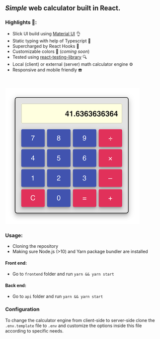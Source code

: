 ## _*Simple*_ web calculator built in React.

### Highlights 🎉:

- Slick UI build using [Material UI](https://material-ui.com/) 👌
- Static typing with help of Typescript 🙏
- Supercharged by React Hooks 🎣
- Customizable colors 🌈 (_coming soon_)
- Tested using [react-testing-library](https://github.com/testing-library/react-testing-library) 🔍
- Local (client) or external (server) math calculator engine ⚙️
- Responsive and mobile friendly ☎️

<br />

![Calculator](frontend/public/calculator.png?raw=true "Calculator")

### Usage:

- Cloning the repository
- Making sure Node.js (>10) and Yarn package bundler are installed

#### Front end:

- Go to `frontend` folder and run `yarn && yarn start`

#### Back end:

- Go to `api` folder and run `yarn && yarn start`

### Configuration

To change the calculator engine from client-side to server-side clone the `.env.template` file to `.env` and customize the options inside this file according to specific needs.
